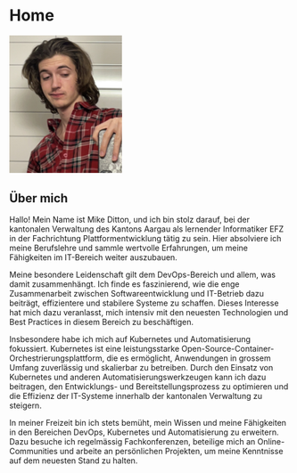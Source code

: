 # Home

<img src="images/me.jpeg" width="40%" >

## Über mich

Hallo! Mein Name ist Mike Ditton, und ich bin stolz darauf, bei der kantonalen Verwaltung des Kantons Aargau als lernender Informatiker EFZ in der Fachrichtung Plattformentwicklung tätig zu sein. Hier absolviere ich meine Berufslehre und sammle wertvolle Erfahrungen, um meine Fähigkeiten im IT-Bereich weiter auszubauen.

Meine besondere Leidenschaft gilt dem DevOps-Bereich und allem, was damit zusammenhängt. Ich finde es faszinierend, wie die enge Zusammenarbeit zwischen Softwareentwicklung und IT-Betrieb dazu beiträgt, effizientere und stabilere Systeme zu schaffen. Dieses Interesse hat mich dazu veranlasst, mich intensiv mit den neuesten Technologien und Best Practices in diesem Bereich zu beschäftigen.

Insbesondere habe ich mich auf Kubernetes und Automatisierung fokussiert. Kubernetes ist eine leistungsstarke Open-Source-Container-Orchestrierungsplattform, die es ermöglicht, Anwendungen in grossem Umfang zuverlässig und skalierbar zu betreiben. Durch den Einsatz von Kubernetes und anderen Automatisierungswerkzeugen kann ich dazu beitragen, den Entwicklungs- und Bereitstellungsprozess zu optimieren und die Effizienz der IT-Systeme innerhalb der kantonalen Verwaltung zu steigern.

In meiner Freizeit bin ich stets bemüht, mein Wissen und meine Fähigkeiten in den Bereichen DevOps, Kubernetes und Automatisierung zu erweitern. Dazu besuche ich regelmässig Fachkonferenzen, beteilige mich an Online-Communities und arbeite an persönlichen Projekten, um meine Kenntnisse auf dem neuesten Stand zu halten.  
